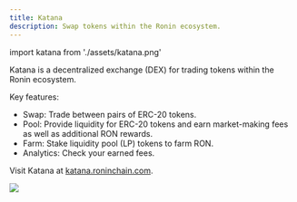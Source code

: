 ```yaml
---
title: Katana
description: Swap tokens within the Ronin ecosystem.
---
```


import katana from './assets/katana.png'

Katana is a decentralized exchange (DEX) for trading tokens within the Ronin ecosystem.

Key features:

* Swap: Trade between pairs of ERC-20 tokens.
* Pool: Provide liquidity for ERC-20 tokens and earn market-making fees as well as additional RON rewards.
* Farm: Stake liquidity pool (LP) tokens to farm RON.
* Analytics: Check your earned fees.

Visit Katana at [katana.roninchain.com](https://katana.roninchain.com).

<img src={katana} width={1200} />
